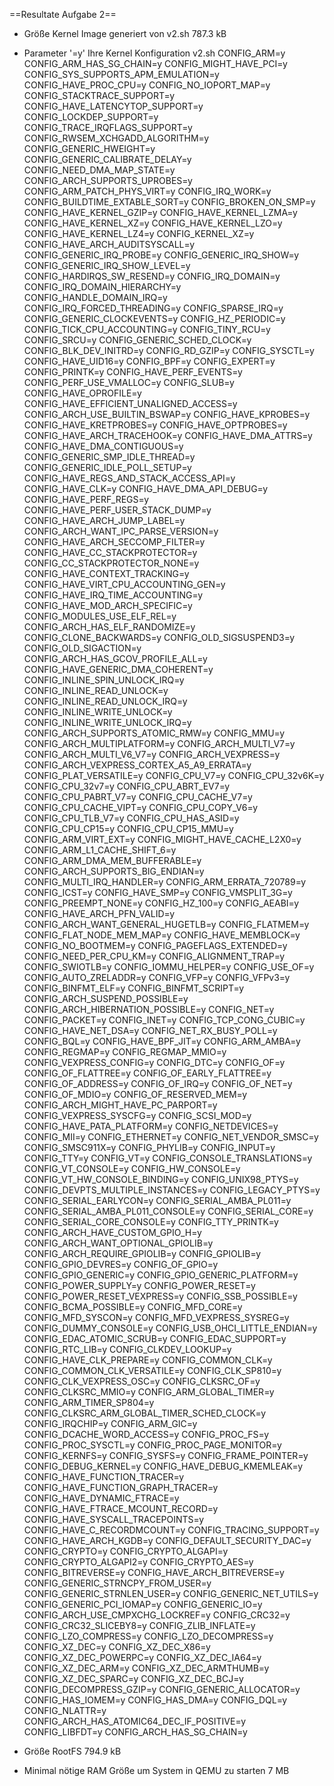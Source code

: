 ==Resultate Aufgabe 2==

*   Größe Kernel Image generiert von v2.sh
787.3 kB
*    Parameter '=y' Ihre Kernel Konfiguration v2.sh
CONFIG_ARM=y
CONFIG_ARM_HAS_SG_CHAIN=y
CONFIG_MIGHT_HAVE_PCI=y
CONFIG_SYS_SUPPORTS_APM_EMULATION=y
CONFIG_HAVE_PROC_CPU=y
CONFIG_NO_IOPORT_MAP=y
CONFIG_STACKTRACE_SUPPORT=y
CONFIG_HAVE_LATENCYTOP_SUPPORT=y
CONFIG_LOCKDEP_SUPPORT=y
CONFIG_TRACE_IRQFLAGS_SUPPORT=y
CONFIG_RWSEM_XCHGADD_ALGORITHM=y
CONFIG_GENERIC_HWEIGHT=y
CONFIG_GENERIC_CALIBRATE_DELAY=y
CONFIG_NEED_DMA_MAP_STATE=y
CONFIG_ARCH_SUPPORTS_UPROBES=y
CONFIG_ARM_PATCH_PHYS_VIRT=y
CONFIG_IRQ_WORK=y
CONFIG_BUILDTIME_EXTABLE_SORT=y
CONFIG_BROKEN_ON_SMP=y
CONFIG_HAVE_KERNEL_GZIP=y
CONFIG_HAVE_KERNEL_LZMA=y
CONFIG_HAVE_KERNEL_XZ=y
CONFIG_HAVE_KERNEL_LZO=y
CONFIG_HAVE_KERNEL_LZ4=y
CONFIG_KERNEL_XZ=y
CONFIG_HAVE_ARCH_AUDITSYSCALL=y
CONFIG_GENERIC_IRQ_PROBE=y
CONFIG_GENERIC_IRQ_SHOW=y
CONFIG_GENERIC_IRQ_SHOW_LEVEL=y
CONFIG_HARDIRQS_SW_RESEND=y
CONFIG_IRQ_DOMAIN=y
CONFIG_IRQ_DOMAIN_HIERARCHY=y
CONFIG_HANDLE_DOMAIN_IRQ=y
CONFIG_IRQ_FORCED_THREADING=y
CONFIG_SPARSE_IRQ=y
CONFIG_GENERIC_CLOCKEVENTS=y
CONFIG_HZ_PERIODIC=y
CONFIG_TICK_CPU_ACCOUNTING=y
CONFIG_TINY_RCU=y
CONFIG_SRCU=y
CONFIG_GENERIC_SCHED_CLOCK=y
CONFIG_BLK_DEV_INITRD=y
CONFIG_RD_GZIP=y
CONFIG_SYSCTL=y
CONFIG_HAVE_UID16=y
CONFIG_BPF=y
CONFIG_EXPERT=y
CONFIG_PRINTK=y
CONFIG_HAVE_PERF_EVENTS=y
CONFIG_PERF_USE_VMALLOC=y
CONFIG_SLUB=y
CONFIG_HAVE_OPROFILE=y
CONFIG_HAVE_EFFICIENT_UNALIGNED_ACCESS=y
CONFIG_ARCH_USE_BUILTIN_BSWAP=y
CONFIG_HAVE_KPROBES=y
CONFIG_HAVE_KRETPROBES=y
CONFIG_HAVE_OPTPROBES=y
CONFIG_HAVE_ARCH_TRACEHOOK=y
CONFIG_HAVE_DMA_ATTRS=y
CONFIG_HAVE_DMA_CONTIGUOUS=y
CONFIG_GENERIC_SMP_IDLE_THREAD=y
CONFIG_GENERIC_IDLE_POLL_SETUP=y
CONFIG_HAVE_REGS_AND_STACK_ACCESS_API=y
CONFIG_HAVE_CLK=y
CONFIG_HAVE_DMA_API_DEBUG=y
CONFIG_HAVE_PERF_REGS=y
CONFIG_HAVE_PERF_USER_STACK_DUMP=y
CONFIG_HAVE_ARCH_JUMP_LABEL=y
CONFIG_ARCH_WANT_IPC_PARSE_VERSION=y
CONFIG_HAVE_ARCH_SECCOMP_FILTER=y
CONFIG_HAVE_CC_STACKPROTECTOR=y
CONFIG_CC_STACKPROTECTOR_NONE=y
CONFIG_HAVE_CONTEXT_TRACKING=y
CONFIG_HAVE_VIRT_CPU_ACCOUNTING_GEN=y
CONFIG_HAVE_IRQ_TIME_ACCOUNTING=y
CONFIG_HAVE_MOD_ARCH_SPECIFIC=y
CONFIG_MODULES_USE_ELF_REL=y
CONFIG_ARCH_HAS_ELF_RANDOMIZE=y
CONFIG_CLONE_BACKWARDS=y
CONFIG_OLD_SIGSUSPEND3=y
CONFIG_OLD_SIGACTION=y
CONFIG_ARCH_HAS_GCOV_PROFILE_ALL=y
CONFIG_HAVE_GENERIC_DMA_COHERENT=y
CONFIG_INLINE_SPIN_UNLOCK_IRQ=y
CONFIG_INLINE_READ_UNLOCK=y
CONFIG_INLINE_READ_UNLOCK_IRQ=y
CONFIG_INLINE_WRITE_UNLOCK=y
CONFIG_INLINE_WRITE_UNLOCK_IRQ=y
CONFIG_ARCH_SUPPORTS_ATOMIC_RMW=y
CONFIG_MMU=y
CONFIG_ARCH_MULTIPLATFORM=y
CONFIG_ARCH_MULTI_V7=y
CONFIG_ARCH_MULTI_V6_V7=y
CONFIG_ARCH_VEXPRESS=y
CONFIG_ARCH_VEXPRESS_CORTEX_A5_A9_ERRATA=y
CONFIG_PLAT_VERSATILE=y
CONFIG_CPU_V7=y
CONFIG_CPU_32v6K=y
CONFIG_CPU_32v7=y
CONFIG_CPU_ABRT_EV7=y
CONFIG_CPU_PABRT_V7=y
CONFIG_CPU_CACHE_V7=y
CONFIG_CPU_CACHE_VIPT=y
CONFIG_CPU_COPY_V6=y
CONFIG_CPU_TLB_V7=y
CONFIG_CPU_HAS_ASID=y
CONFIG_CPU_CP15=y
CONFIG_CPU_CP15_MMU=y
CONFIG_ARM_VIRT_EXT=y
CONFIG_MIGHT_HAVE_CACHE_L2X0=y
CONFIG_ARM_L1_CACHE_SHIFT_6=y
CONFIG_ARM_DMA_MEM_BUFFERABLE=y
CONFIG_ARCH_SUPPORTS_BIG_ENDIAN=y
CONFIG_MULTI_IRQ_HANDLER=y
CONFIG_ARM_ERRATA_720789=y
CONFIG_ICST=y
CONFIG_HAVE_SMP=y
CONFIG_VMSPLIT_3G=y
CONFIG_PREEMPT_NONE=y
CONFIG_HZ_100=y
CONFIG_AEABI=y
CONFIG_HAVE_ARCH_PFN_VALID=y
CONFIG_ARCH_WANT_GENERAL_HUGETLB=y
CONFIG_FLATMEM=y
CONFIG_FLAT_NODE_MEM_MAP=y
CONFIG_HAVE_MEMBLOCK=y
CONFIG_NO_BOOTMEM=y
CONFIG_PAGEFLAGS_EXTENDED=y
CONFIG_NEED_PER_CPU_KM=y
CONFIG_ALIGNMENT_TRAP=y
CONFIG_SWIOTLB=y
CONFIG_IOMMU_HELPER=y
CONFIG_USE_OF=y
CONFIG_AUTO_ZRELADDR=y
CONFIG_VFP=y
CONFIG_VFPv3=y
CONFIG_BINFMT_ELF=y
CONFIG_BINFMT_SCRIPT=y
CONFIG_ARCH_SUSPEND_POSSIBLE=y
CONFIG_ARCH_HIBERNATION_POSSIBLE=y
CONFIG_NET=y
CONFIG_PACKET=y
CONFIG_INET=y
CONFIG_TCP_CONG_CUBIC=y
CONFIG_HAVE_NET_DSA=y
CONFIG_NET_RX_BUSY_POLL=y
CONFIG_BQL=y
CONFIG_HAVE_BPF_JIT=y
CONFIG_ARM_AMBA=y
CONFIG_REGMAP=y
CONFIG_REGMAP_MMIO=y
CONFIG_VEXPRESS_CONFIG=y
CONFIG_DTC=y
CONFIG_OF=y
CONFIG_OF_FLATTREE=y
CONFIG_OF_EARLY_FLATTREE=y
CONFIG_OF_ADDRESS=y
CONFIG_OF_IRQ=y
CONFIG_OF_NET=y
CONFIG_OF_MDIO=y
CONFIG_OF_RESERVED_MEM=y
CONFIG_ARCH_MIGHT_HAVE_PC_PARPORT=y
CONFIG_VEXPRESS_SYSCFG=y
CONFIG_SCSI_MOD=y
CONFIG_HAVE_PATA_PLATFORM=y
CONFIG_NETDEVICES=y
CONFIG_MII=y
CONFIG_ETHERNET=y
CONFIG_NET_VENDOR_SMSC=y
CONFIG_SMSC911X=y
CONFIG_PHYLIB=y
CONFIG_INPUT=y
CONFIG_TTY=y
CONFIG_VT=y
CONFIG_CONSOLE_TRANSLATIONS=y
CONFIG_VT_CONSOLE=y
CONFIG_HW_CONSOLE=y
CONFIG_VT_HW_CONSOLE_BINDING=y
CONFIG_UNIX98_PTYS=y
CONFIG_DEVPTS_MULTIPLE_INSTANCES=y
CONFIG_LEGACY_PTYS=y
CONFIG_SERIAL_EARLYCON=y
CONFIG_SERIAL_AMBA_PL011=y
CONFIG_SERIAL_AMBA_PL011_CONSOLE=y
CONFIG_SERIAL_CORE=y
CONFIG_SERIAL_CORE_CONSOLE=y
CONFIG_TTY_PRINTK=y
CONFIG_ARCH_HAVE_CUSTOM_GPIO_H=y
CONFIG_ARCH_WANT_OPTIONAL_GPIOLIB=y
CONFIG_ARCH_REQUIRE_GPIOLIB=y
CONFIG_GPIOLIB=y
CONFIG_GPIO_DEVRES=y
CONFIG_OF_GPIO=y
CONFIG_GPIO_GENERIC=y
CONFIG_GPIO_GENERIC_PLATFORM=y
CONFIG_POWER_SUPPLY=y
CONFIG_POWER_RESET=y
CONFIG_POWER_RESET_VEXPRESS=y
CONFIG_SSB_POSSIBLE=y
CONFIG_BCMA_POSSIBLE=y
CONFIG_MFD_CORE=y
CONFIG_MFD_SYSCON=y
CONFIG_MFD_VEXPRESS_SYSREG=y
CONFIG_DUMMY_CONSOLE=y
CONFIG_USB_OHCI_LITTLE_ENDIAN=y
CONFIG_EDAC_ATOMIC_SCRUB=y
CONFIG_EDAC_SUPPORT=y
CONFIG_RTC_LIB=y
CONFIG_CLKDEV_LOOKUP=y
CONFIG_HAVE_CLK_PREPARE=y
CONFIG_COMMON_CLK=y
CONFIG_COMMON_CLK_VERSATILE=y
CONFIG_CLK_SP810=y
CONFIG_CLK_VEXPRESS_OSC=y
CONFIG_CLKSRC_OF=y
CONFIG_CLKSRC_MMIO=y
CONFIG_ARM_GLOBAL_TIMER=y
CONFIG_ARM_TIMER_SP804=y
CONFIG_CLKSRC_ARM_GLOBAL_TIMER_SCHED_CLOCK=y
CONFIG_IRQCHIP=y
CONFIG_ARM_GIC=y
CONFIG_DCACHE_WORD_ACCESS=y
CONFIG_PROC_FS=y
CONFIG_PROC_SYSCTL=y
CONFIG_PROC_PAGE_MONITOR=y
CONFIG_KERNFS=y
CONFIG_SYSFS=y
CONFIG_FRAME_POINTER=y
CONFIG_DEBUG_KERNEL=y
CONFIG_HAVE_DEBUG_KMEMLEAK=y
CONFIG_HAVE_FUNCTION_TRACER=y
CONFIG_HAVE_FUNCTION_GRAPH_TRACER=y
CONFIG_HAVE_DYNAMIC_FTRACE=y
CONFIG_HAVE_FTRACE_MCOUNT_RECORD=y
CONFIG_HAVE_SYSCALL_TRACEPOINTS=y
CONFIG_HAVE_C_RECORDMCOUNT=y
CONFIG_TRACING_SUPPORT=y
CONFIG_HAVE_ARCH_KGDB=y
CONFIG_DEFAULT_SECURITY_DAC=y
CONFIG_CRYPTO=y
CONFIG_CRYPTO_ALGAPI=y
CONFIG_CRYPTO_ALGAPI2=y
CONFIG_CRYPTO_AES=y
CONFIG_BITREVERSE=y
CONFIG_HAVE_ARCH_BITREVERSE=y
CONFIG_GENERIC_STRNCPY_FROM_USER=y
CONFIG_GENERIC_STRNLEN_USER=y
CONFIG_GENERIC_NET_UTILS=y
CONFIG_GENERIC_PCI_IOMAP=y
CONFIG_GENERIC_IO=y
CONFIG_ARCH_USE_CMPXCHG_LOCKREF=y
CONFIG_CRC32=y
CONFIG_CRC32_SLICEBY8=y
CONFIG_ZLIB_INFLATE=y
CONFIG_LZO_COMPRESS=y
CONFIG_LZO_DECOMPRESS=y
CONFIG_XZ_DEC=y
CONFIG_XZ_DEC_X86=y
CONFIG_XZ_DEC_POWERPC=y
CONFIG_XZ_DEC_IA64=y
CONFIG_XZ_DEC_ARM=y
CONFIG_XZ_DEC_ARMTHUMB=y
CONFIG_XZ_DEC_SPARC=y
CONFIG_XZ_DEC_BCJ=y
CONFIG_DECOMPRESS_GZIP=y
CONFIG_GENERIC_ALLOCATOR=y
CONFIG_HAS_IOMEM=y
CONFIG_HAS_DMA=y
CONFIG_DQL=y
CONFIG_NLATTR=y
CONFIG_ARCH_HAS_ATOMIC64_DEC_IF_POSITIVE=y
CONFIG_LIBFDT=y
CONFIG_ARCH_HAS_SG_CHAIN=y

*   Größe RootFS
794.9 kB
*   Minimal nötige RAM Größe um System in QEMU zu starten
7 MB



